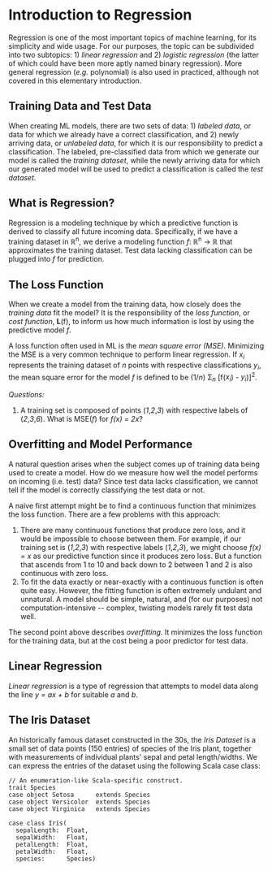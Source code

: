 Introduction to Regression
==========================

Regression is one of the most important topics of machine learning, for its simplicity and wide usage. For our purposes, the topic can be subdivided into two subtopics: 1) *linear regression* and 2) *logistic regression* (the latter of which could have been more aptly named binary regression). More general regression (*e.g.* polynomial) is also used in practiced, although not covered in this elementary introduction.

Training Data and Test Data
---------------------------
When creating ML models, there are two sets of data: 1) *labeled data*, or data for which we already have a correct classification, and 2) newly arriving data, or *unlabeled data*, for which it is our responsibility to predict a classification. The labeled, pre-classified data from which we generate our model is called the *training dataset*, while the newly arriving data for which our generated model will be used to predict a classification is called the *test dataset*.

What is Regression?
-------------------
Regression is a modeling technique by which a predictive function is derived to classify all future incoming data. Specifically, if we have a training dataset in ℝ<sup>n</sup>, we derive a modeling function *f*: ℝ<sup>n</sup> → ℝ that approximates the training dataset. Test data lacking classification can be plugged into *f* for prediction.

The Loss Function
------------------
When we create a model from the training data, how closely does the *training data* fit the model? It is the responsibility of the *loss function*, or *cost function*, **L**(f), to inform us how much information is lost by using the predictive model *f*.

A loss function often used in ML is the *mean square error (MSE)*. Minimizing the MSE is a very common technique to perform linear regression. If *x<sub>i</sub>* represents the training dataset of *n* points with respective classifications *y<sub>i</sub>*, the mean square error for the model *f* is defined to be (1/*n*) Σ<sub>*n*</sub> [f(*x<sub>i</sub>*) - *y<sub>i</sub>*)]<sup>2</sup>.

*Questions:*
1. A training set is composed of points (*1*,*2*,*3*) with respective labels of (*2*,*3*,*6*). What is MSE(*f*) for *f(x) = 2x*?

Overfitting and Model Performance
---------------------------------
A natural question arises when the subject comes up of training data being used to create a model. How do we measure how well the model performs on incoming (i.e. test) data? Since test data lacks classification, we cannot tell if the model is correctly classifying the test data or not.

A naive first attempt might be to find a continuous function that minimizes the loss function. There are a few problems with this approach:
1. There are many continuous functions that produce zero loss, and it would be impossible to choose between them. For example, if our training set is (*1*,*2*,*3*) with respective labels (*1*,*2*,*3*), we might choose *f(x) = x* as our predictive function since it produces zero loss. But a function that ascends from 1 to 10 and back down to 2 between 1 and 2 is also continuous with zero loss.
2. To fit the data exactly or near-exactly with a continuous function is often quite easy. However, the fitting function is often extremely undulant and unnatural. A model should be simple, natural, and (for our purposes) not computation-intensive -- complex, twisting models rarely fit test data well.

The second point above describes *overfitting*. It minimizes the loss function for the training data, but at the cost being a poor predictor for test data.

Linear Regression
-----------------
*Linear regression* is a type of regression that attempts to model data along the line *y = ax + b* for suitable *a* and *b*.


The Iris Dataset
----------------

An historically famous dataset constructed in the 30s, the *Iris Dataset* is a small set of data points (150 entries) of species of the Iris plant, together with measurements of individual plants' sepal and petal length/widths. We can express the entries of the dataset using the following Scala case class:

```
// An enumeration-like Scala-specific construct.
trait Species
case object Setosa      extends Species
case object Versicolor  extends Species
case object Virginica   extends Species

case class Iris(
  sepalLength:  Float,
  sepalWidth:   Float,
  petalLength:  Float,
  petalWidth:   Float,
  species:      Species)
  ```
